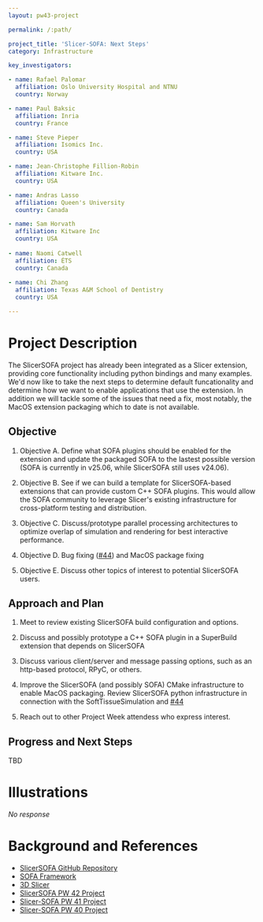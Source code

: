 ```yaml
---
layout: pw43-project

permalink: /:path/

project_title: 'Slicer-SOFA: Next Steps'
category: Infrastructure

key_investigators:

- name: Rafael Palomar
  affiliation: Oslo University Hospital and NTNU
  country: Norway

- name: Paul Baksic
  affiliation: Inria
  country: France

- name: Steve Pieper
  affiliation: Isomics Inc.
  country: USA

- name: Jean-Christophe Fillion-Robin
  affiliation: Kitware Inc.
  country: USA

- name: Andras Lasso
  affiliation: Queen's University
  country: Canada

- name: Sam Horvath
  affiliation: Kitware Inc
  country: USA
  
- name: Naomi Catwell
  affiliation: ÉTS
  country: Canada
  
- name: Chi Zhang
  affiliation: Texas A&M School of Dentistry
  country: USA

---
```


# Project Description

<!-- Add a short paragraph describing the project. -->


The SlicerSOFA project has already been integrated as a Slicer extension, providing core functionality including python bindings and many examples.
We'd now like to take the next steps to determine default funcationality and determine how we want to enable applications that use the extension. In addition we will tackle some of the issues that need a fix, most notably, the MacOS extension packaging which to date is not available.

## Objective

<!-- Describe here WHAT you would like to achieve (what you will have as end result). -->


1. Objective A. Define what SOFA plugins should be enabled for the extension and update the packaged SOFA to the lastest possible version (SOFA is currently in v25.06, while SlicerSOFA still uses v24.06).

2. Objective B. See if we can build a template for SlicerSOFA-based extensions that can provide custom C++ SOFA plugins.
This would allow the SOFA community to leverage Slicer's existing infrastructure for cross-platform testing and distribution.

3. Objective C. Discuss/prototype parallel processing architectures to optimize overlap of simulation and rendering for best interactive performance.
 
4. Objective D. Bug fixing ([#44](https://github.com/slicer/slicersofa/issues/44)) and MacOS package fixing

5. Objective E. Discuss other topics of interest to potential SlicerSOFA users.

## Approach and Plan

<!-- Describe here HOW you would like to achieve the objectives stated above. -->

1. Meet to review existing SlicerSOFA build configuration and options.

2. Discuss and possibly prototype a C++ SOFA plugin in a SuperBuild extension that depends on SlicerSOFA

3. Discuss various client/server and message passing options, such as an http-based protocol, RPyC, or others.
   
4. Improve the SlicerSOFA (and possibly SOFA) CMake infrastructure to enable MacOS packaging. Review SlicerSOFA python infrastructure in connection with the SoftTissueSimulation and [#44](https://github.com/Slicer/SlicerSOFA/issues/44) 

6. Reach out to other Project Week attendess who express interest.


## Progress and Next Steps

<!-- Update this section as you make progress, describing of what you have ACTUALLY DONE.
     If there are specific steps that you could not complete then you can describe them here, too. -->

TBD

# Illustrations

<!-- Add pictures and links to videos that demonstrate what has been accomplished. -->


_No response_



# Background and References

<!-- If you developed any software, include link to the source code repository.
     If possible, also add links to sample data, and to any relevant publications. -->


- [SlicerSOFA GitHub Repository](https://github.com/Slicer/SlicerSOFA)
- [SOFA Framework](https://www.sofa-framework.org/)
- [3D Slicer](https://www.slicer.org/)
- [SlicerSOFA PW 42 Project](https://projectweek.na-mic.org/PW42_2025_GranCanaria/Projects/SlicerSofaIntegrationOfSofaWith3DSlicerForAdvancedMedicalSimulations/)
- [Slicer-SOFA PW 41 Project](https://projectweek.na-mic.org/PW41_2024_MIT/Projects/SlicerSofa/)
- [Slicer-SOFA PW 40 Project](https://projectweek.na-mic.org/PW40_2024_GranCanaria/Projects/SlicerSofaIntegration/)
